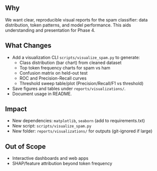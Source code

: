 ﻿## Why
We want clear, reproducible visual reports for the spam classifier: data distribution, token patterns, and model performance. This aids understanding and presentation for Phase 4.

## What Changes
- Add a visualization CLI `scripts/visualize_spam.py` to generate:
  - Class distribution (bar chart) from cleaned dataset
  - Top token frequency charts for spam vs ham
  - Confusion matrix on held-out test
  - ROC and Precision-Recall curves
  - Threshold sweep table/plot (Precision/Recall/F1 vs threshold)
- Save figures and tables under `reports/visualizations/`.
- Document usage in README.

## Impact
- New dependencies: `matplotlib`, `seaborn` (add to requirements.txt)
- New script: `scripts/visualize_spam.py`
- New folder: `reports/visualizations/` for outputs (git-ignored if large)

## Out of Scope
- Interactive dashboards and web apps
- SHAP/feature attribution beyond token frequency
